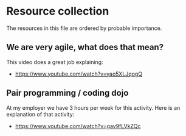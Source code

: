 # Resource collection

The resources in this file are ordered by probable importance. 

## We are very agile, what does that mean?

This video does a great job explaining:
  - https://www.youtube.com/watch?v=yao5XLJqogQ

## Pair programming / coding dojo

At my employer we have 3 hours per week for this activity. 
Here is an explanation of that activity:
  - https://www.youtube.com/watch?v=gav9fLVkZQc